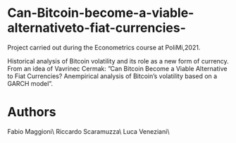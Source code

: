 # Can-Bitcoin-become-a-viable-alternativeto-fiat-currencies-
Project carried out during the Econometrics course at PoliMi,2021.

Historical analysis of Bitcoin volatility and its role as a new form of currency. From an idea of Vavrinec Cermak:
”Can Bitcoin Become a Viable Alternative to Fiat Currencies?  Anempirical analysis of Bitcoin’s volatility based on a GARCH model”.

# Authors 
Fabio Maggioni\\
Riccardo Scaramuzza\\
Luca Veneziani\\
